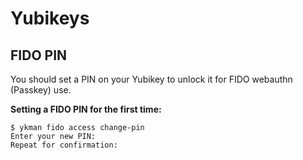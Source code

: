 # Yubikeys


## FIDO PIN

You should set a PIN on your Yubikey to unlock it for FIDO webauthn (Passkey) use.


**Setting a FIDO PIN for the first time:**

```shell
$ ykman fido access change-pin
Enter your new PIN: 
Repeat for confirmation: 
```


